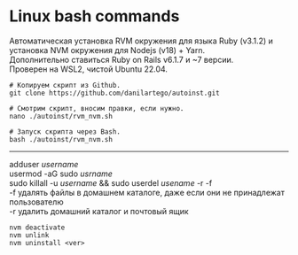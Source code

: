 # Linux bash commands

Автоматическая установка RVM окружения для языка Ruby (v3.1.2) и установка NVM окружения для Nodejs (v18) + Yarn.  
Дополнительно ставиться Ruby on Rails v6.1.7 и ~7 версии.  
Проверен на WSL2, чистой Ubuntu 22.04.  
```
# Копируем скрипт из Github.
git clone https://github.com/danilartego/autoinst.git 

# Смотрим скрипт, вносим правки, если нужно.
nano ./autoinst/rvm_nvm.sh   

# Запуск скрипта через Bash.
bash ./autoinst/rvm_nvm.sh  
```

---
adduser _username_  
usermod -aG sudo _usrname_  
sudo killall -u _username_ && sudo userdel _usename_ -r -f  
-f удалять файлы в домашнем каталоге, даже если они не принадлежат пользователю  
-r удалить домашний каталог и почтовый ящик  

```
nvm deactivate  
nvm unlink  
nvm uninstall <ver>  
```